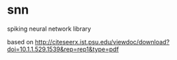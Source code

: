 # snn
spiking neural network library

based on http://citeseerx.ist.psu.edu/viewdoc/download?doi=10.1.1.529.1539&rep=rep1&type=pdf
